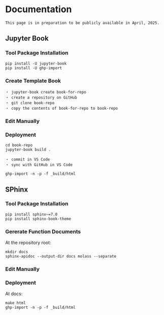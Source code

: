 # Documentation

```{warning}
This page is in preparation to be publicly available in April, 2025.
```

## Jupyter Book

### Tool Package Installation

```
pip install -U jupyter-book
pip install -U ghp-import
```

### Create Template Book

    ・ jupyter-book create book-for-repo
    ・ create a repository on GitHub
    ・ git clone book-repo
    ・ copy the contents of book-for-repo to book-repo

### Edit Manually


### Deployment

```none
cd book-repo
jupyter-book build .
```

    ・ commit in VS Code
    ・ sync with GitHub in VS Code

```none
ghp-import -n -p -f _build/html
```

## SPhinx

### Tool Package Installation

```none
pip install sphinx~=7.0 
pip install sphinx-book-theme
```

### Gererate Function Documents

At the repository root:

```none
mkdir docs
sphinx-apidoc --output-dir docs molass --separate
```

### Edit Manually



### Deployment

At docs:

```none
make html
ghp-import -n -p -f _build/html
```